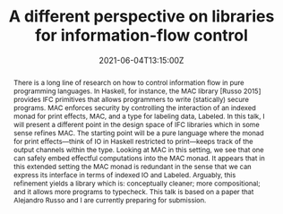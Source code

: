 ---
date: "2021-06-04T13:15:00Z"
tags:
- csstalk
- information flow control
- MAC
- Haskell
- monads
abstract: "
  There is a long line of research on how to control information flow in pure programming languages.  In Haskell, for instance, the MAC library [Russo 2015] provides IFC primitives that allows programmers to write (statically) secure programs. MAC enforces security by controlling the interaction of an indexed monad for print effects, MAC, and a type for labeling data, Labeled.
  
  In this talk, I will present a different point in the design space of IFC libraries which in some sense refines MAC. The starting point will be a pure language where the monad for print effects&mdash;think of IO in Haskell restricted to print&mdash;keeps track of the output channels within the type. Looking at MAC in this setting, we see that one can safely embed effectful computations into the MAC monad. It appears that in this extended setting the MAC monad is redundant in the sense that we can express its interface in terms of indexed IO and Labeled. Arguably, this refinement yields a library which is: conceptually cleaner; more compositional; and it allows more programs to typecheck.

  This talk is based on a paper that Alejandro Russo and I are currently preparing for submission.
"
title: A different perspective on libraries for information-flow control

authors: [Carlos Tomé]

event: Zoom
event_url: https://chalmers.zoom.us/j/65786317139?pwd=U1FlMks3THpNNG1WaFRJNkJxQXdBQT09
---